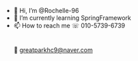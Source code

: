 - 👋 Hi, I’m @Rochelle-96
- 🌱 I’m currently learning SpringFramework
- 📫 How to reach me ☏ 010-5739-6739 <br><br><br>📧 greatparkhc9@naver.com




<!---
Rochelle-96/Rochelle-96 is a ✨ special ✨ repository because its `README.md` (this file) appears on your GitHub profile.
You can click the Preview link to take a look at your changes.
--->
